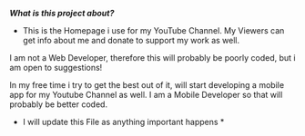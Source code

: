 
***What is this project about?***

* This is the Homepage i use for my YouTube Channel.
My Viewers can get info about me and donate to support my work as well.

I am not a Web Developer, therefore this will probably be poorly coded, but i am open to suggestions!

In my free time i try to get the best out of it, will start developing a mobile app for my Youtube Channel as well. I am a Mobile Developer so that will probably be better coded.

* I will update this File as anything important happens * 
